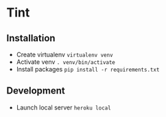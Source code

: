 # Tint

## Installation

- Create virtualenv `virtualenv venv`
- Activate venv `. venv/bin/activate`
- Install packages `pip install -r requirements.txt`

## Development

- Launch local server `heroku local`
